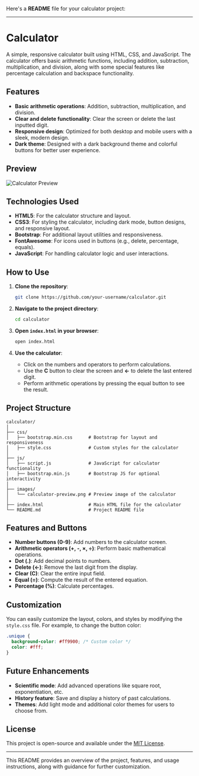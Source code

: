 Here's a **README** file for your calculator project:

---

# Calculator

A simple, responsive calculator built using HTML, CSS, and JavaScript. The calculator offers basic arithmetic functions, including addition, subtraction, multiplication, and division, along with some special features like percentage calculation and backspace functionality.

## Features

- **Basic arithmetic operations**: Addition, subtraction, multiplication, and division.
- **Clear and delete functionality**: Clear the screen or delete the last inputted digit.
- **Responsive design**: Optimized for both desktop and mobile users with a sleek, modern design.
- **Dark theme**: Designed with a dark background theme and colorful buttons for better user experience.

## Preview

![Calculator Preview](path/to/calculator-preview-image.png)

## Technologies Used

- **HTML5**: For the calculator structure and layout.
- **CSS3**: For styling the calculator, including dark mode, button designs, and responsive layout.
- **Bootstrap**: For additional layout utilities and responsiveness.
- **FontAwesome**: For icons used in buttons (e.g., delete, percentage, equals).
- **JavaScript**: For handling calculator logic and user interactions.

## How to Use

1. **Clone the repository**:
   ```bash
   git clone https://github.com/your-username/calculator.git
   ```

2. **Navigate to the project directory**:
   ```bash
   cd calculator
   ```

3. **Open `index.html` in your browser**:
   ```bash
   open index.html
   ```

4. **Use the calculator**:
   - Click on the numbers and operators to perform calculations.
   - Use the **C** button to clear the screen and **←** to delete the last entered digit.
   - Perform arithmetic operations by pressing the equal button to see the result.

## Project Structure

```
calculator/
│
├── css/
│   ├── bootstrap.min.css      # Bootstrap for layout and responsiveness
│   ├── style.css              # Custom styles for the calculator
│
├── js/
│   ├── script.js              # JavaScript for calculator functionality
│   ├── bootstrap.min.js       # Bootstrap JS for optional interactivity
│
├── images/
│   └── calculator-preview.png # Preview image of the calculator
│
├── index.html                 # Main HTML file for the calculator
└── README.md                  # Project README file
```

## Features and Buttons

- **Number buttons (0-9)**: Add numbers to the calculator screen.
- **Arithmetic operators (+, -, ×, ÷)**: Perform basic mathematical operations.
- **Dot (.)**: Add decimal points to numbers.
- **Delete (←)**: Remove the last digit from the display.
- **Clear (C)**: Clear the entire input field.
- **Equal (=)**: Compute the result of the entered equation.
- **Percentage (%)**: Calculate percentages.

## Customization

You can easily customize the layout, colors, and styles by modifying the `style.css` file. For example, to change the button color:

```css
.unique {
  background-color: #ff9900; /* Custom color */
  color: #fff;
}
```

## Future Enhancements

- **Scientific mode**: Add advanced operations like square root, exponentiation, etc.
- **History feature**: Save and display a history of past calculations.
- **Themes**: Add light mode and additional color themes for users to choose from.

## License

This project is open-source and available under the [MIT License](LICENSE).

---

This README provides an overview of the project, features, and usage instructions, along with guidance for further customization.
